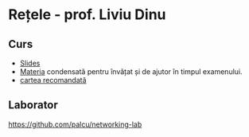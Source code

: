 # Rețele - prof. Liviu Dinu

## Curs

* [Slides](https://www.dropbox.com/sh/grzm35zzy4gtghf/AAAbad5nTIKfE5YCrSlDNrkZa?dl=0)
* [Materia](https://www.dropbox.com/sh/z0arf5le1antjx1/AADftWeX2JV8yOZolulCZxhKa?dl=0) condensată pentru învățat și de ajutor în timpul examenului.
* [cartea recomandată](https://www.dropbox.com/s/qwbvfgxowzzsj6e/retele_de_calculatoare_editia_a4a.pdf?dl=0)

## Laborator

https://github.com/palcu/networking-lab
